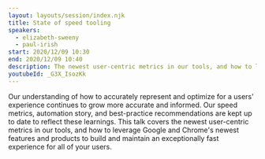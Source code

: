 ```yaml
---
layout: layouts/session/index.njk
title: State of speed tooling
speakers:
  - elizabeth-sweeny
  - paul-irish
start: 2020/12/09 10:30
end: 2020/12/09 10:40
description: The newest user-centric metrics in our tools, and how to leverage Google and Chrome's newest features and products to build and maintain an exceptionally fast experience for all of your users.
youtubeId: _G3X_IsozKk
---
```


Our understanding of how to accurately represent and optimize for a users' experience continues to grow more accurate and informed. Our speed metrics, automation story, and best-practice recommendations are kept up to date to reflect these learnings. This talk covers the newest user-centric metrics in our tools, and how to leverage Google and Chrome's newest features and products to build and maintain an exceptionally fast experience for all of your users.
